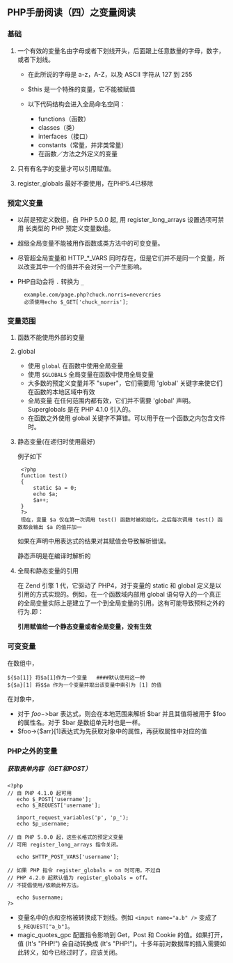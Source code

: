 ## PHP手册阅读（四）之变量阅读

### 基础

1. 一个有效的变量名由字母或者下划线开头，后面跟上任意数量的字母，数字，或者下划线。

	+ 在此所说的字母是 a-z，A-Z，以及 ASCII 字符从 127 到 255
	+ $this 是一个特殊的变量，它不能被赋值
	+ 以下代码结构会进入全局命名空间：

		+ functions（函数）
		+ classes（类）
		+ interfaces（接口）
		+ constants（常量，并非类常量）
		+ 在函数／方法之外定义的变量

2. 只有有名字的变量才可以引用赋值。
3. register_globals 最好不要使用，在PHP5.4已移除
### 预定义变量
	
+ 以前是预定义数组，自 PHP 5.0.0 起, 用 register_long_arrays 设置选项可禁用 长类型的 PHP 预定义变量数组。

+ 超级全局变量不能被用作函数或类方法中的可变变量。

+ 尽管超全局变量和 HTTP_*_VARS 同时存在，但是它们并不是同一个变量，所以改变其中一个的值并不会对另一个产生影响。

+ PHP自动会将 `.` 转换为 `_`

		example.com/page.php?chuck.norris=nevercries
		必须使用echo $_GET['chuck_norris'];

### 变量范围

1. 函数不能使用外部的变量
2. global
	+ 使用 `global` 在函数中使用全局变量
	+ 使用 `$GLOBALS` 全局变量在函数中使用全局变量
	+ 大多数的预定义变量并不 "super"，它们需要用 'global' 关键字来使它们在函数的本地区域中有效
	+ 全局变量 在任何范围内都有效，它们并不需要 'global' 声明。Superglobals 是在 PHP 4.1.0 引入的。
	+ 在函数之外使用 global 关键字不算错。可以用于在一个函数之内包含文件时。

3. 静态变量(在递归时使用最好)
	
 	例子如下

		<?php
		function test()
		{
	    	static $a = 0;
	   	 	echo $a;
	   	 	$a++;
		}
		?>
		现在，变量 $a 仅在第一次调用 test() 函数时被初始化，之后每次调用 test() 函数都会输出 $a 的值并加一

	如果在声明中用表达式的结果对其赋值会导致解析错误。  
	
	静态声明是在编译时解析的

4. 全局和静态变量的引用

	在 Zend 引擎 1 代，它驱动了 PHP4，对于变量的 static 和 global 定义是以引用的方式实现的。例如，在一个函数域内部用 global 语句导入的一个真正的全局变量实际上是建立了一个到全局变量的引用。这有可能导致预料之外的行为.即：

	**引用赋值给一个静态变量或者全局变量，没有生效**

### 可变变量

 在数组中，
	 
	${$a[1]} 将$a[1]作为一个变量   ####默认使用这一种
	${$a}[1] 将$$a 作为一个变量并取出该变量中索引为 [1] 的值 
 
 在对象中，
	
+ 对于 $foo->$bar 表达式，则会在本地范围来解析 $bar 并且其值将被用于 $foo 的属性名。对于 $bar 是数组单元时也是一样。
+ $foo->{$arr}[1]表达式为先获取对象中的属性，再获取属性中对应的值

### PHP之外的变量

##### 获取表单内容（GET和POST）

	<?php
	// 自 PHP 4.1.0 起可用
	   echo $_POST['username'];
	   echo $_REQUEST['username'];
	   
	   import_request_variables('p', 'p_');
	   echo $p_username;
	
	// 自 PHP 5.0.0 起，这些长格式的预定义变量
	// 可用 register_long_arrays 指令关闭。
	
	   echo $HTTP_POST_VARS['username'];
	
	// 如果 PHP 指令 register_globals = on 时可用。不过自
	// PHP 4.2.0 起默认值为 register_globals = off。
	// 不提倡使用/依赖此种方法。
	
	   echo $username;
	?>

+ 变量名中的点和空格被转换成下划线。例如 `<input name="a.b" />` 变成了 `$_REQUEST["a_b"]`。
+ magic_quotes_gpc 配置指令影响到 Get，Post 和 Cookie 的值。如果打开，值 (It's "PHP!") 会自动转换成 (It\'s \"PHP!\")。十多年前对数据库的插入需要如此转义，如今已经过时了，应该关闭。
	
		
